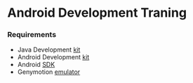 Android Development Traning
===========================

### Requirements

- Java Development [kit](http://www.oracle.com/technetwork/java/javase/downloads/jdk7-downloads-1880260.html)
- Android Development [kit](https://developer.android.com/sdk/installing/studio.html)
- Android [SDK](https://developer.android.com/sdk/index.html?hl=i) 
- Genymotion [emulator](http://www.genymotion.com/)
